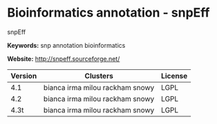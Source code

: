 # Bioinformatics annotation - snpEff

snpEff

**Keywords:** snp annotation bioinformatics

**Website:** <http://snpeff.sourceforge.net/>

| Version | Clusters | License |
| ------- | -------- | ------- |
| 4.1 | bianca irma milou rackham snowy | LGPL |
| 4.2 | bianca irma milou rackham snowy | LGPL |
| 4.3t | bianca irma milou rackham snowy | LGPL |
